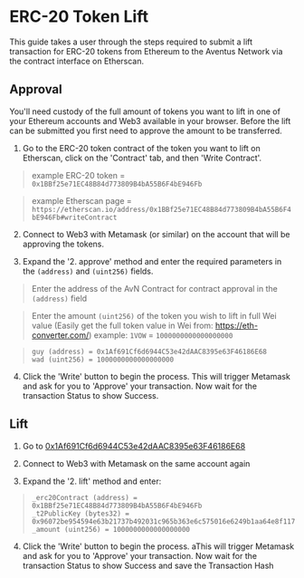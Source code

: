 # ERC-20 Token Lift

This guide takes a user through the steps required to submit a lift transaction for ERC-20 tokens from Ethereum to the Aventus Network via the contract interface on Etherscan.

## Approval

You'll need custody of the full amount of tokens you want to lift in one of your Ethereum accounts and Web3 available in your browser. Before the lift can be submitted you first need to approve the amount to be transferred.

1. Go to the ERC-20 token contract of the token you want to lift on Etherscan, click on the 'Contract' tab, and then 'Write Contract'.

> example ERC-20 token = `0x1BBf25e71EC48B84d773809B4bA55B6F4bE946Fb`

> example Etherscan page = `https://etherscan.io/address/0x1BBf25e71EC48B84d773809B4bA55B6F4bE946Fb#writeContract`

2. Connect to Web3 with Metamask (or similar) on the account that will be approving the tokens.

3. Expand the '2. approve' method and enter the required parameters in the `(address)` and `(uint256)` fields.

> Enter the address of the AvN Contract for contract approval in the `(address)` field

> Enter the amount `(uint256)` of the token you wish to lift in full Wei value (Easily get the full token value in Wei from: https://eth-converter.com/)
> example: `1VOW` = `1000000000000000000`

> ```
> guy (address) = 0x1Af691Cf6d6944C53e42dAAC8395e63F46186E68
> wad (uint256) = 1000000000000000000
> ```

4. Click the 'Write' button to begin the process. This will trigger Metamask and ask for you to 'Approve' your transaction. Now wait for the transaction Status to show Success.

## Lift

1. Go to [0x1Af691Cf6d6944C53e42dAAC8395e63F46186E68](https://etherscan.io/address/0x1Af691Cf6d6944C53e42dAAC8395e63F46186E68#writeContract)

2. Connect to Web3 with Metamask on the same account again

3. Expand the '2. lift' method and enter: 

> ```
> _erc20Contract (address) = 0x1BBf25e71EC48B84d773809B4bA55B6F4bE946Fb
> _t2PublicKey (bytes32) = 0x96072be954594e63b21737b492031c965b363e6c575016e6249b1aa64e8f1170
> _amount (uint256) = 1000000000000000000
> ```

4. Click the 'Write' button to begin the process. aThis will trigger Metamask and ask for you to 'Approve' your transaction. Now wait for the transaction Status to show Success and save the Transaction Hash
